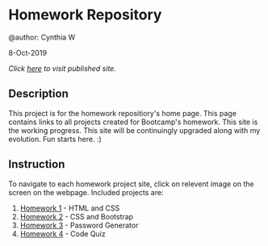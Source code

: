 Homework Repository
=========

@author: Cynthia W

8-Oct-2019


*Click [here](https://cynwong.github.io/assignments/) to visit published site.*


Description
-------
This project is for the homework repositiory's home page. This page contains links to all projects created for Bootcamp's homework. This site is the working progress. This site will be continuingly upgraded along with my evolution. Fun starts here. :)

Instruction
----
To navigate to each homework project site, click on relevent image on the screen on the webpage. Included projects are:
  1. [Homework 1](https://cynwong.github.io/assignments/assignment1/) - HTML and CSS
  2. [Homework 2](https://cynwong.github.io/assignments/assignment2/) - CSS and Bootstrap
  3. [Homework 3](https://cynwong.github.io/assignments/assignment3/) - Password Generator
  4. [Homework 4](https://cynwong.github.io/assignments/assignment4/) - Code Quiz



